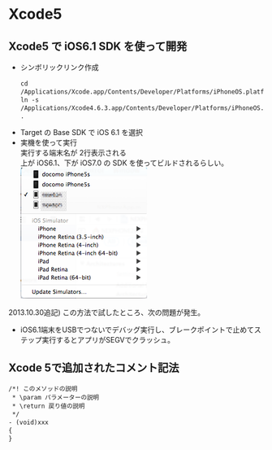 # Xcode5

## Xcode5 で iOS6.1 SDK を使って開発

* シンボリックリンク作成
  ```
  cd /Applications/Xcode.app/Contents/Developer/Platforms/iPhoneOS.platform/Developer/SDKs
  ln -s /Applications/Xcode4.6.3.app/Contents/Developer/Platforms/iPhoneOS.platform/Developer/SDKs/iPhoneOS6.1.sdk .
  ```
* Target の Base SDK で iOS 6.1 を選択
* 実機を使って実行  
  実行する端末名が 2行表示される  
  上が iOS6.1、下が iOS7.0 の SDK を使ってビルドされるらしい。  
  ![xcode menu](images/xcode5_screenshot.png)

2013.10.30追記)
この方法で試したところ、次の問題が発生。
* iOS6.1端末をUSBでつないでデバッグ実行し、ブレークポイントで止めてステップ実行するとアプリがSEGVでクラッシュ。

## Xcode 5で追加されたコメント記法

```
/*! このメソッドの説明
 * \param パラメーターの説明
 * \return 戻り値の説明
 */
- (void)xxx
{
}
```
